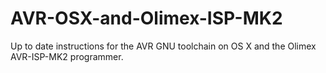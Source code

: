 # AVR-OSX-and-Olimex-ISP-MK2
Up to date instructions for the AVR GNU toolchain on OS X and the Olimex AVR-ISP-MK2 programmer.
